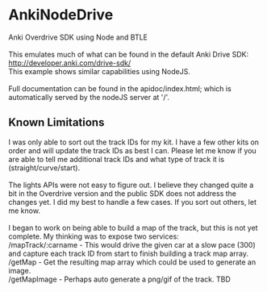 # AnkiNodeDrive
Anki Overdrive SDK using Node and BTLE</br>
<br/>
This emulates much of what can be found in the default Anki Drive SDK:<br/>
<a href='http://developer.anki.com/drive-sdk/'>http://developer.anki.com/drive-sdk/</a>
<br/>
This example shows similar capabilities using NodeJS.<br/>
<br/>
Full documentation can be found in the apidoc/index.html; which is automatically served by the nodeJS server at '/'.<br/>
<h2>Known Limitations</h2>
I was only able to sort out the track IDs for my kit.  I have a few other kits on order and will update the track IDs as best I can.  Please let me know if you are able to tell me additional track IDs and what type of track it is (straight/curve/start).<br/>
<br/>
The lights APIs were not easy to figure out.  I believe they changed quite a bit in the Overdrive version and the public SDK does not address the changes yet.  I did my best to handle a few cases.  If you sort out others, let me know.<br/>
<br/>
I began to work on being able to build a map of the track, but this is not yet complete.  My thinking was to expose two services:<br/>
/mapTrack/:carname - This would drive the given car at a slow pace (300) and capture each track ID from start to finish building a track map array.<br/>
/getMap - Get the resulting map array which could be used to generate an image.<br/>
/getMapImage - Perhaps auto generate a png/gif of the track. TBD<br/>
